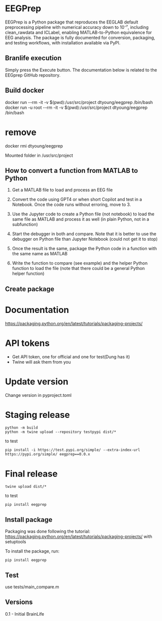 # EEGPrep

EEGPrep is a Python package that reproduces the EEGLAB default preprocessing pipeline with numerical accuracy down to 10⁻⁷, including clean_rawdata and ICLabel, enabling MATLAB-to-Python equivalence for EEG analysis. The package is fully documented for conversion, packaging, and testing workflows, with installation available via PyPI.

## Branlife execution

Simply press the Execute button. The documentation below is related to the EEGprep GitHub repository.

## Build docker

docker run --rm -it -v $(pwd):/usr/src/project dtyoung/eegprep /bin/bash
docker run -u root --rm -it -v $(pwd):/usr/src/project dtyoung/eegprep /bin/bash

# remove

docker rmi dtyoung/eegprep

Mounted folder in /usr/src/project

## How to convert a function from MATLAB to Python

1. Get a MATLAB file to load and process an EEG file

2. Convert the code using GPT4 or when short Copilot and test in a Notebook. Once the code runs without erroring, move to 3.

3. Use the Jupyter code to create a Python file (not notebook) to load the same file as MATLAB and process it as well (in plain Python, not in a subfunction)

4. Start the debugger in both and compare. Note that it is better to use the debugger on Python file than Jupyter Notebook (could not get it to stop)

5. Once the result is the same, package the Python code in a function with the same name as MATLAB

6. Write the function to compare (see example) and the helper Python function to load the file (note that there could be a general Python helper function)

## Create package

# Documentation
https://packaging.python.org/en/latest/tutorials/packaging-projects/

# API tokens
- Get API token, one for official and one for test(Dung has it)
- Twine will ask them from you

# Update version

Change version in pyproject.toml

# Staging release
```
python -m build
python -m twine upload --repository testpypi dist/*
```

to test
```
pip install -i https://test.pypi.org/simple/ --extra-index-url https://pypi.org/simple/ eegprep==0.0.x
```

# Final release
```
twine upload dist/*
```

to test

```
pip install eegprep
```

## Install package
Packaging was done following the tutorial: https://packaging.python.org/en/latest/tutorials/packaging-projects/ with setuptools

To install the package, run:
```
pip install eegprep
```

## Test

use tests/main_compare.m

## Versions

0.1 - Initial BrainLife
